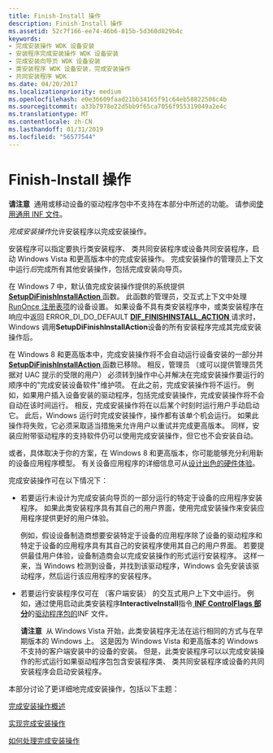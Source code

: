 ```yaml
---
title: Finish-Install 操作
description: Finish-Install 操作
ms.assetid: 52c7f166-ee74-46b6-815b-5d360d829b4c
keywords:
- 完成安装操作 WDK 设备安装
- 安装程序完成安装操作 WDK 设备安装
- 完成安装向导页 WDK 设备安装
- 类安装程序 WDK 设备安装，完成安装操作
- 共同安装程序 WDK
ms.date: 04/20/2017
ms.localizationpriority: medium
ms.openlocfilehash: e0e36609faad21bb34165f91c64eb58822506c4b
ms.sourcegitcommit: a33b7978e22d5bb9f65ca7056f955319049a2e4c
ms.translationtype: MT
ms.contentlocale: zh-CN
ms.lasthandoff: 01/31/2019
ms.locfileid: "56577544"
---
```

# <a name="finish-install-actions"></a>Finish-Install 操作


**请注意**  通用或移动设备的驱动程序包中不支持在本部分中所述的功能。 请参阅[使用通用 INF 文件](using-a-universal-inf-file.md)。

 

*完成安装操作*允许安装程序以完成安装操作。

安装程序可以指定要执行类安装程序、 类共同安装程序或设备共同安装程序，启动 Windows Vista 和更高版本中的完成安装操作。 完成安装操作的管理员上下文中运行*后*完成所有其他安装操作，包括完成安装向导页。

在 Windows 7 中，默认值完成安装操作提供的系统提供[ **SetupDiFinishInstallAction** ](https://msdn.microsoft.com/library/windows/hardware/ff551022)函数。 此函数的管理员，交互式上下文中处理[RunOnce 注册表项](runonce-registry-key.md)的设备设置。 如果设备不具有类安装程序中，或类安装程序在响应中返回 ERROR_DI_DO_DEFAULT [ **DIF_FINISHINSTALL_ACTION** ](https://msdn.microsoft.com/library/windows/hardware/ff543684)请求时，Windows 调用**SetupDiFinishInstallAction**设备的所有安装程序完成其完成安装操作后。

在 Windows 8 和更高版本中，完成安装操作将不会自动运行设备安装的一部分并[ **SetupDiFinishInstallAction** ](https://msdn.microsoft.com/library/windows/hardware/ff551022)函数已移除。 相反，管理员 （或可以提供管理员凭据对 UAC 提示的受限的用户） 必须转到操作中心并解决在完成安装操作要运行的顺序中的"完成安装设备软件"维护项。 在此之前，完成安装操作将不运行。 例如，如果用户插入设备安装的驱动程序，包括完成安装操作，完成安装操作将不会自动在该时间运行。 相反，完成安装操作将在以后某个时刻时运行用户手动启动它。 此后，Windows 运行时完成安装操作，操作都有该单个机会运行。 如果此操作将失败，它必须采取适当措施来允许用户以重试并完成更高版本。 同样，安装应附带驱动程序的支持软件仍可以使用完成安装操作，但它也不会安装自动。

或者，具体取决于你的方案，在 Windows 8 和更高版本，你可能能够充分利用新的设备应用程序模型。 有关设备应用程序的详细信息可从[设计出色的硬件体验](https://go.microsoft.com/fwlink/p/?linkid=227833)。

完成安装操作可在以下情况下：

-   若要运行未设计为完成安装向导页的一部分运行的特定于设备的应用程序安装程序。 如果此类安装程序具有其自己的用户界面，使用完成安装操作来安装应用程序提供更好的用户体验。

    例如，假设设备制造商想要安装特定于设备的应用程序除了设备的驱动程序和特定于设备的应用程序具有其自己的安装程序使用其自己的用户界面。 若要提供最佳用户体验，设备制造商会以完成安装操作的形式运行安装程序。 这样一来，当 Windows 检测到设备，并找到该驱动程序，Windows 会先安装该驱动程序，然后运行该应用程序的安装程序。

-   若要运行安装程序仅可在 （客户端安装） 的交互式用户上下文中运行。 例如，通过使用启动此类安装程序**InteractiveInstall**指令[ **INF ControlFlags 部分**](inf-controlflags-section.md)的[驱动程序包的](driver-packages.md)INF 文件。

    **请注意**  从 Windows Vista 开始，此类安装程序无法在运行相同的方式与在早期版本的 Windows 上。 这是因为 Windows Vista 和更高版本的 Windows 不支持的客户端安装中的设备的安装。 但是，此类安装程序可以以完成安装操作的形式运行如果驱动程序包包含安装程序类、 类共同安装程序或设备的共同安装程序会启动安装程序。

     

本部分讨论了更详细地完成安装操作，包括以下主题：

[完成安装操作概述](overview-of-finish-install-actions.md)

[实现完成安装操作](implementing-finish-install-actions.md)

[如何处理完成安装操作](how-finish-install-actions-are-processed.md)

 

 





